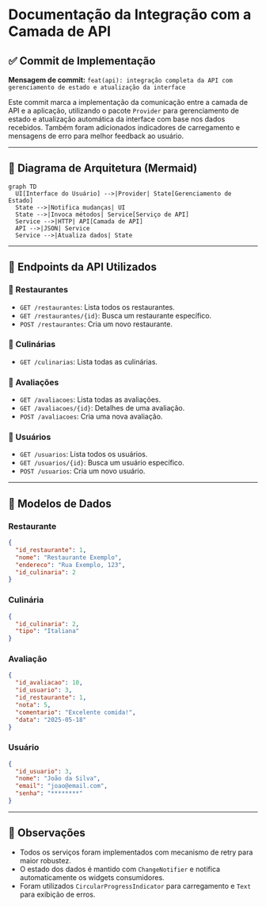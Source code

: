 
# Documentação da Integração com a Camada de API

## ✅ Commit de Implementação

**Mensagem de commit:** `feat(api): integração completa da API com gerenciamento de estado e atualização da interface`

Este commit marca a implementação da comunicação entre a camada de API e a aplicação, utilizando o pacote `Provider` para gerenciamento de estado e atualização automática da interface com base nos dados recebidos. Também foram adicionados indicadores de carregamento e mensagens de erro para melhor feedback ao usuário.

---

## 🧭 Diagrama de Arquitetura (Mermaid)

```mermaid
graph TD
  UI[Interface do Usuário] -->|Provider| State[Gerenciamento de Estado]
  State -->|Notifica mudanças| UI
  State -->|Invoca métodos| Service[Serviço de API]
  Service -->|HTTP| API[Camada de API]
  API -->|JSON| Service
  Service -->|Atualiza dados| State
```

---

## 🔗 Endpoints da API Utilizados

### 🔹 Restaurantes
- `GET /restaurantes`: Lista todos os restaurantes.
- `GET /restaurantes/{id}`: Busca um restaurante específico.
- `POST /restaurantes`: Cria um novo restaurante.

### 🔹 Culinárias
- `GET /culinarias`: Lista todas as culinárias.

### 🔹 Avaliações
- `GET /avaliacoes`: Lista todas as avaliações.
- `GET /avaliacoes/{id}`: Detalhes de uma avaliação.
- `POST /avaliacoes`: Cria uma nova avaliação.

### 🔹 Usuários
- `GET /usuarios`: Lista todos os usuários.
- `GET /usuarios/{id}`: Busca um usuário específico.
- `POST /usuarios`: Cria um novo usuário.

---

## 🧩 Modelos de Dados

### Restaurante
```json
{
  "id_restaurante": 1,
  "nome": "Restaurante Exemplo",
  "endereco": "Rua Exemplo, 123",
  "id_culinaria": 2
}
```

### Culinária
```json
{
  "id_culinaria": 2,
  "tipo": "Italiana"
}
```

### Avaliação
```json
{
  "id_avaliacao": 10,
  "id_usuario": 3,
  "id_restaurante": 1,
  "nota": 5,
  "comentario": "Excelente comida!",
  "data": "2025-05-18"
}
```

### Usuário
```json
{
  "id_usuario": 3,
  "nome": "João da Silva",
  "email": "joao@email.com",
  "senha": "********"
}
```

---

## 📌 Observações

- Todos os serviços foram implementados com mecanismo de retry para maior robustez.
- O estado dos dados é mantido com `ChangeNotifier` e notifica automaticamente os widgets consumidores.
- Foram utilizados `CircularProgressIndicator` para carregamento e `Text` para exibição de erros.

